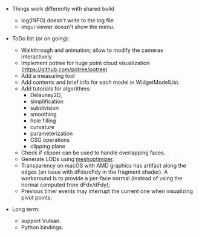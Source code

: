 * Things work differently with shared build
  - log(INFO) doesn't write to the log file
  - imgui viewer doesn't show the menu.

* ToDo list (or on going):
    - Walkthrough and animation; allow to modify the cameras interactively
    - Implement potree for huge point cloud visualization (https://github.com/potree/potree)
    - Add a measuring tool
    - Add contents and brief info for each model in WidgetModelList.
    - Add tutorials for algorithms:
        - Delaunay2D,
        - simplification
        - subdivision
        - smoothing
        - hole filling
        - curvature
        - parameterization
        - CSG operations
        - clipping plane
    - Check if clipper can be used to handle overlapping faces.
    - Generate LODs using [meshoptimizer](https://github.com/zeux/meshoptimizer).
    - Transparency on macOS with AMD graphics has artifact along the edges (an issue with dFdx/dFdy in the fragment shader). 
      A workaround is to provide a per-face normal (instead of using the normal computed from dFdx/dFdy);
    - Previous timer events may interrupt the current one when visualizing pivot points;
	    
* Long term:
    - support Vulkan.
    - Python bindings.
